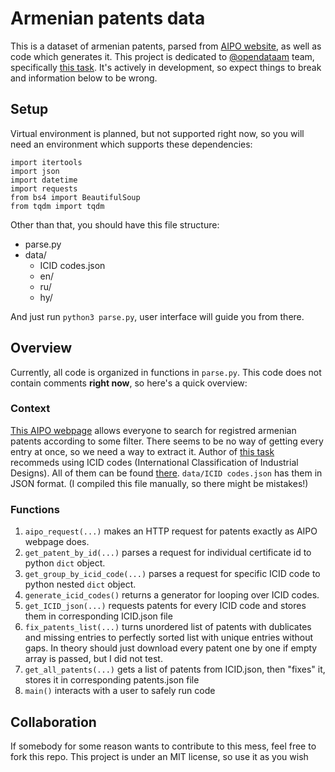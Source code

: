 # Armenian patents data
This is a dataset of armenian patents, parsed from [AIPO website](https://aipo.am/en/search-int-classification), as well as code which generates it.
This project is dedicated to [@opendataam](https://github.com/opendataam) team, specifically [this task](https://github.com/opendataam/opendatam-tasks/issues/26).
It's actively in development, so expect things to break and information below to be wrong.

## Setup
Virtual environment is planned, but not supported right now, so you will need an environment which supports these dependencies:
```python3
import itertools
import json
import datetime
import requests
from bs4 import BeautifulSoup
from tqdm import tqdm
```
Other than that, you should have this file structure:
- parse.py
- data/
  - ICID codes.json
  - en/
  - ru/
  - hy/

And just run `python3 parse.py`, user interface will guide you from there.

## Overview
Currently, all code is organized in functions in `parse.py`. This code does not contain comments **right now**, so here's a quick overview:
### Context
[This AIPO webpage](https://aipo.am/en/search-int-classification) allows everyone to search for registred armenian patents according to some filter. 
There seems to be no way of getting every entry at once, so we need a way to extract it.
Author of [this task](https://github.com/opendataam/opendatam-tasks/issues/26) recommeds using ICID codes (International Classification of Industrial Designs).
All of them can be found [there](https://locpub.wipo.int/enfr/?class_number=1&explanatory_notes=hide&id_numbers=hide&lang=en&menulang=en&mode=loc&notion=&version=20250101).
`data/ICID codes.json` has them in JSON format. (I compiled this file manually, so there might be mistakes!)
### Functions
1. `aipo_request(...)` makes an HTTP request for patents exactly as AIPO webpage does.
2. `get_patent_by_id(...)` parses a request for individual certificate id to python `dict` object.
3. `get_group_by_icid_code(...)` parses a request for specific ICID code to python nested `dict` object.
4. `generate_icid_codes()` returns a generator for looping over ICID codes.
5. `get_ICID_json(...)` requests patents for every ICID code and stores them in corresponding ICID.json file
6. `fix_patents_list(...)` turns unordered list of patents with dublicates and missing entries to perfectly sorted list with unique entries without gaps. In theory should just download every patent one by one if empty array is passed, but I did not test.
7. `get_all_patents(...)` gets a list of patents from ICID.json, then "fixes" it, stores it in corresponding patents.json file
8. `main()` interacts with a user to safely run code

## Collaboration
If somebody for some reason wants to contribute to this mess, feel free to fork this repo.
This project is under an MIT license, so use it as you wish

